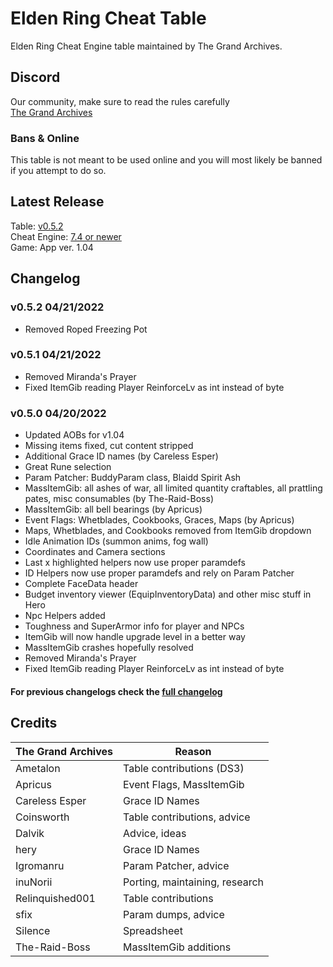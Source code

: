 # Elden Ring Cheat Table
Elden Ring Cheat Engine table maintained by The Grand Archives.

## Discord
Our community, make sure to read the rules carefully  
[The Grand Archives](https://discord.io/the-grand-archives)
 
### Bans & Online
This table is not meant to be used online and you will most likely be banned if you attempt to do so.

## Latest Release
Table: [v0.5.2](https://github.com/inunorii/Elden-Ring-CT-TGA/releases/latest)  
Cheat Engine: [7.4 or newer](https://github.com/cheat-engine/cheat-engine/releases)  
Game: App ver. 1.04

## Changelog
### v0.5.2 04/21/2022
 - Removed Roped Freezing Pot
### v0.5.1 04/21/2022
 - Removed Miranda's Prayer
 - Fixed ItemGib reading Player ReinforceLv as int instead of byte
### v0.5.0 04/20/2022
 - Updated AOBs for v1.04
 - Missing items fixed, cut content stripped
 - Additional Grace ID names (by Careless Esper)
 - Great Rune selection
 - Param Patcher: BuddyParam class, Blaidd Spirit Ash
 - MassItemGib: all ashes of war, all limited quantity craftables, all prattling pates, misc consumables (by The-Raid-Boss)
 - MassItemGib: all bell bearings (by Apricus)
 - Event Flags: Whetblades, Cookbooks, Graces, Maps (by Apricus)
 - Maps, Whetblades, and Cookbooks removed from ItemGib dropdown
 - Idle Animation IDs (summon anims, fog wall)
 - Coordinates and Camera sections
 - Last x highlighted helpers now use proper paramdefs
 - ID Helpers now use proper paramdefs and rely on Param Patcher
 - Complete FaceData header
 - Budget inventory viewer (EquipInventoryData) and other misc stuff in Hero
 - Npc Helpers added
 - Toughness and SuperArmor info for player and NPCs
 - ItemGib will now handle upgrade level in a better way
 - MassItemGib crashes hopefully resolved
 - Removed Miranda's Prayer
 - Fixed ItemGib reading Player ReinforceLv as int instead of byte
#### For previous changelogs check the [full changelog](/CHANGELOG.md)

## Credits

The Grand Archives | Reason               
------------- | ---------------------
Ametalon | Table contributions (DS3)
Apricus | Event Flags, MassItemGib
Careless Esper | Grace ID Names
Coinsworth | Table contributions, advice
Dalvik | Advice, ideas
hery | Grace ID Names
Igromanru | Param Patcher, advice
inuNorii | Porting, maintaining, research
Relinquished001 | Table contributions
sfix | Param dumps, advice
Silence | Spreadsheet
The-Raid-Boss | MassItemGib additions
